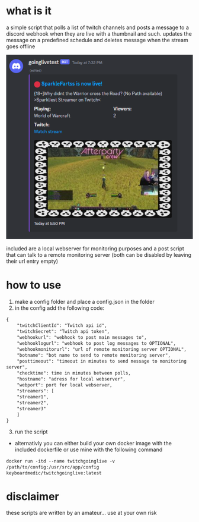 # what is it
a simple script that polls a list of twitch channels and posts a message to a discord webhook when they are live with a thumbnail and such. updates the message on a predefined schedule and deletes message when the stream goes offline

![Alt text](screenshot.png?raw=true "Title")

included are a local webserver for monitoring purposes and a post script that can talk to a remote monitoring server (both can be disabled by leaving their url entry empty)

# how to use
1. make a config folder and place a config.json in the folder
2. in the config add the following code:
```
{
    "twitchClientId": "Twitch api id",
    "twitchSecret": "Twitch api token",
    "webhookurl": "webhook to post main messages to",
    "webhooklogurl": "webhook to post log messages to OPTIONAL",
    "webhookmonitorurl": "url of remote monitoring server OPTIONAL",
    "botname": "bot name to send to remote monitoring server",
    "posttimeout": "timeout in minutes to send message to monitoring server",
    "checktime": time in minutes between polls,
    "hostname": "adress for local webserver",
    "webport": port for local webserver,
    "streamers": [
    "streamer1",
    "streamer2",
    "streamer3"
    ]
}

```
3. run the script

* alternativly you can either build your own docker image with the included dockerfile or use mine with the following command
```
docker run -itd --name twitchgoinglive -v /path/to/config:/usr/src/app/config keyboardmedic/twitchgoinglive:latest
```

# disclaimer
these scripts are written by an amateur... use at your own risk